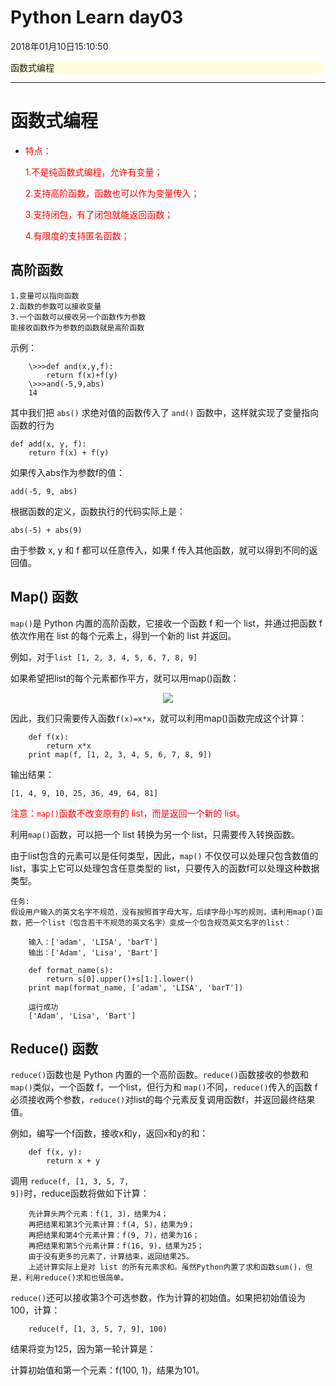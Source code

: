 # Python Learn day03

<p>2018年01月10日15:10:50</p>

<div style="border-radius:10px;background:#fffddd">函数式编程</div>

---

# 函数式编程

* <font color="red">特点：

    1.不是纯函数式编程，允许有变量；
    
    2.支持高阶函数，函数也可以作为变量传入；
    
    3.支持闭包，有了闭包就能返回函数；
    
    4.有限度的支持匿名函数；</font>

## 高阶函数

    1.变量可以指向函数
    2.函数的参数可以接收变量
    3.一个函数可以接收另一个函数作为参数
    能接收函数作为参数的函数就是高阶函数
    
示例：

        \>>>def and(x,y,f):
            return f(x)+f(y)        
        \>>>and(-5,9,abs)
        14

其中我们把 <code>abs()</code> 求绝对值的函数传入了 <code>and()</code> 函数中，这样就实现了变量指向函数的行为
    
    def add(x, y, f):
        return f(x) + f(y)

如果传入abs作为参数f的值：

    add(-5, 9, abs)

根据函数的定义，函数执行的代码实际上是：

    abs(-5) + abs(9)

由于参数 x, y 和 f 都可以任意传入，如果 f 传入其他函数，就可以得到不同的返回值。

## Map() 函数

<code>map()</code>是 Python 内置的高阶函数，它接收一个函数 f 和一个 list，并通过把函数 f 依次作用在 list 的每个元素上，得到一个新的 list 并返回。

例如，对于<code>list [1, 2, 3, 4, 5, 6, 7, 8, 9]</code>

如果希望把list的每个元素都作平方，就可以用map()函数：

<center><img src="http://img.mukewang.com/54c8a7e40001327303410245.png"></center>

因此，我们只需要传入函数<code>f(x)=x*x</code>，就可以利用map()函数完成这个计算：

        def f(x):
            return x*x
        print map(f, [1, 2, 3, 4, 5, 6, 7, 8, 9])

输出结果：

    [1, 4, 9, 10, 25, 36, 49, 64, 81]

<font color="red">注意：<code>map()</code>函数不改变原有的 list，而是返回一个新的 list。</font>

利用<code>map()</code>函数，可以把一个 list 转换为另一个 list，只需要传入转换函数。

由于list包含的元素可以是任何类型，因此，<code>map()</code> 不仅仅可以处理只包含数值的 list，事实上它可以处理包含任意类型的 list，只要传入的函数f可以处理这种数据类型。

    任务:
    假设用户输入的英文名字不规范，没有按照首字母大写，后续字母小写的规则，请利用map()函数，把一个list（包含若干不规范的英文名字）变成一个包含规范英文名字的list：

        输入：['adam', 'LISA', 'barT']
        输出：['Adam', 'Lisa', 'Bart']
        
        def format_name(s):
            return s[0].upper()+s[1:].lower()
        print map(format_name, ['adam', 'LISA', 'barT'])
    
        运行成功
        ['Adam', 'Lisa', 'Bart']

## Reduce() 函数

<code>reduce()</code>函数也是 Python 内置的一个高阶函数。<code>reduce()</code>函数接收的参数和 <code>map()</code>类似，一个函数 f，一个list，但行为和 <code>map()</code>不同，<code>reduce()</code>传入的函数 f 必须接收两个参数，<code>reduce()</code>对list的每个元素反复调用函数f，并返回最终结果值。

例如，编写一个f函数，接收x和y，返回x和y的和：

        def f(x, y):
            return x + y

调用 <code>reduce(f, [1, 3, 5, 7, 9])</code>时，reduce函数将做如下计算：

        先计算头两个元素：f(1, 3)，结果为4；
        再把结果和第3个元素计算：f(4, 5)，结果为9；
        再把结果和第4个元素计算：f(9, 7)，结果为16；
        再把结果和第5个元素计算：f(16, 9)，结果为25；
        由于没有更多的元素了，计算结束，返回结果25。
        上述计算实际上是对 list 的所有元素求和。虽然Python内置了求和函数sum()，但是，利用reduce()求和也很简单。

<code>reduce()</code>还可以接收第3个可选参数，作为计算的初始值。如果把初始值设为100，计算：

        reduce(f, [1, 3, 5, 7, 9], 100)

结果将变为125，因为第一轮计算是：

计算初始值和第一个元素：f(100, 1)，结果为101。
